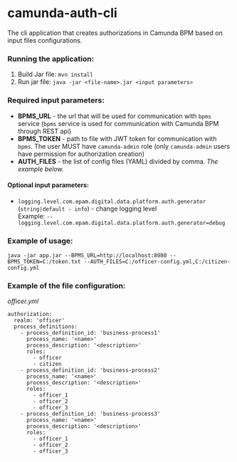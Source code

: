 # camunda-auth-cli

The cli application that creates authorizations in Camunda BPM based on input files configurations.

### Running the application:
1. Build Jar file: `mvn install`
2. Run jar file: `java -jar <file-name>.jar <input parameters>`

### Required input parameters:
* **BPMS_URL** - the url that will be used for communication with `bpms` service (`bpms` service is used for communication with Camunda BPM through REST api)
* **BPMS_TOKEN** - path to file with JWT token for communication with `bpms`. The user MUST have `camunda-admin` role (only `camunda-admin` users have permission for authorization creation)
* **AUTH_FILES** - the list of config files (YAML) divided by comma. *The example below.*

#### Optional input parameters:
* `logging.level.com.epam.digital.data.platform.auth.generator` (`string|default - info`) - change logging level  
Example: `--logging.level.com.epam.digital.data.platform.auth.generator=debug`
### Example of usage:
`java -jar app.jar --BPMS_URL=http://localhost:8080 --BPMS_TOKEN=C:/token.txt --AUTH_FILES=C:/officer-config.yml,C:/citizen-config.yml`

### Example of the file configuration:
*officer.yml*
```
authorization:
  realm: 'officer'
  process_definitions:
    - process_definition_id: 'business-process1'
      process_name: '<name>'
      process_description: '<description>'
      roles:
        - officer
        - citizen
    - process_definition_id: 'business-process2'
      process_name: '<name>'
      process_description: '<description>'
      roles:
        - officer_1
        - officer_2
        - officer_3
    - process_definition_id: 'business-process3'
      process_name: '<name>'
      process_description: '<description>'
      roles:
        - officer_1
        - officer_2
        - officer_3
```